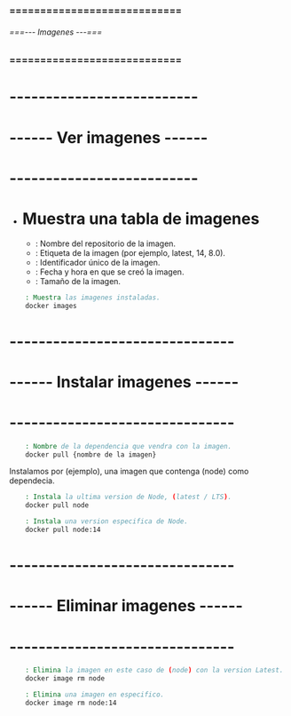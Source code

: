 ### ============================ ###
###### ===--- Imagenes ---=== ######
### ============================ ###

# -------------------------- #
# ------ Ver imagenes ------ #
# -------------------------- #

- # Muestra una tabla de imagenes
	- [](repository): Nombre del repositorio de la imagen.
	- [](tag): Etiqueta de la imagen (por ejemplo, latest, 14, 8.0).
	- [](image_id): Identificador único de la imagen.
	- [](created): Fecha y hora en que se creó la imagen.
	- [](size): Tamaño de la imagen.

```bat
	: Muestra las imagenes instaladas.
	docker images
```

# ------------------------------- #
# ------ Instalar imagenes ------ #
# ------------------------------- #

```bat
	: Nombre de la dependencia que vendra con la imagen.
	docker pull {nombre de la imagen}
```

Instalamos por (ejemplo), una imagen que contenga (node) como dependecia.

```bat
	: Instala la ultima version de Node, (latest / LTS).
	docker pull node

	: Instala una version especifica de Node.
	docker pull node:14
```

# ------------------------------- #
# ------ Eliminar imagenes ------ #
# ------------------------------- #

```bat
	: Elimina la imagen en este caso de (node) con la version Latest.
	docker image rm node

	: Elimina una imagen en especifico.
	docker image rm node:14
```